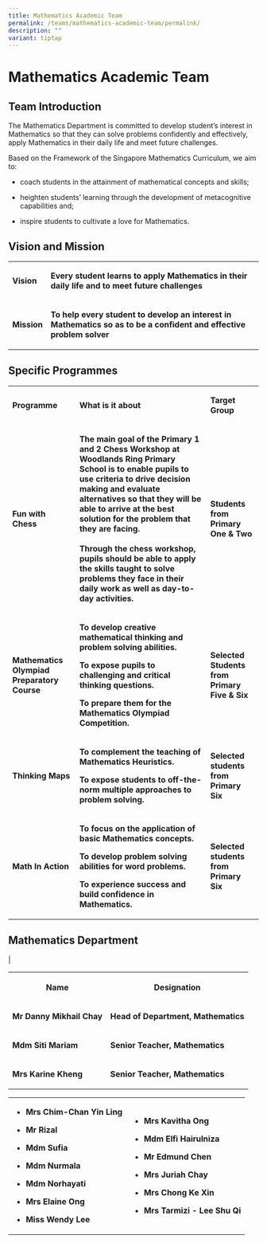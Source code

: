 ```yaml
---
title: Mathematics Academic Team
permalink: /teams/mathematics-academic-team/permalink/
description: ""
variant: tiptap
---
```

<h1>Mathematics Academic Team</h1><h2>Team Introduction</h2><p>The Mathematics Department is committed to develop student’s interest in Mathematics so that they can solve problems confidently and effectively, apply Mathematics in their daily life and meet future challenges.</p><p>Based on the Framework of the Singapore Mathematics Curriculum, we aim to:</p><ul data-tight="true" class="tight"><li><p>coach students in the attainment of mathematical concepts and skills;</p></li><li><p>heighten students’ learning through the development of metacognitive capabilities and;</p></li><li><p>inspire students to cultivate a love for Mathematics.</p></li></ul><h2>Vision and Mission</h2><table><tbody><tr><td rowspan="1" colspan="1"><p><strong>Vision</strong><br></p></td><td rowspan="1" colspan="1"><p><strong>Every student learns to apply Mathematics in their daily life and to meet future challenges</strong><br></p></td></tr><tr><td rowspan="1" colspan="1"><p><strong>Mission</strong><br></p></td><td rowspan="1" colspan="1"><p><strong>To help every student to develop an interest in Mathematics so as to be a confident and effective problem solver</strong></p></td></tr></tbody></table><h2>Specific Programmes</h2><table><tbody><tr><td rowspan="1" colspan="1"><p><strong>Programme</strong><br></p></td><td rowspan="1" colspan="1"><p><strong>What is it about</strong><br></p></td><td rowspan="1" colspan="1"><p><strong>Target Group</strong><br></p></td></tr><tr><td rowspan="1" colspan="1"><p><strong>Fun with Chess</strong><br></p></td><td rowspan="1" colspan="1"><p><strong>The main goal of the Primary 1 and 2 Chess Workshop at Woodlands Ring Primary School is to enable pupils to use criteria to drive decision making and evaluate alternatives so that they will be able to arrive at the best solution for the problem that they are facing.<br><br>Through the chess workshop, pupils should be able to apply the skills taught to solve problems they face in their daily work as well as day-to-day activities.</strong><br></p></td><td rowspan="1" colspan="1"><p><strong>Students from Primary One &amp; Two</strong><br></p></td></tr><tr><td rowspan="1" colspan="1"><p><strong>Mathematics Olympiad Preparatory Course</strong><br></p></td><td rowspan="1" colspan="1"><p><strong>To develop creative mathematical thinking and problem solving abilities.</strong></p><p><strong>To expose pupils to challenging and critical thinking questions.</strong></p><p><strong>To prepare them for the Mathematics Olympiad Competition.</strong></p></td><td rowspan="1" colspan="1"><p><strong>Selected Students from Primary Five &amp; Six</strong><br></p></td></tr><tr><td rowspan="1" colspan="1"><p><strong>Thinking Maps</strong><br></p></td><td rowspan="1" colspan="1"><p><strong>To complement the teaching of Mathematics Heuristics.</strong></p><p><strong>To expose students to off-the-norm multiple approaches to problem solving.</strong></p></td><td rowspan="1" colspan="1"><p><strong>Selected students from Primary Six</strong><br></p></td></tr><tr><td rowspan="1" colspan="1"><p><strong>Math In Action</strong><br></p></td><td rowspan="1" colspan="1"><p><strong>To focus on the application of basic Mathematics concepts.</strong></p><p><strong>To develop problem solving abilities for word problems.</strong></p><p><strong>To experience success and build confidence in Mathematics.</strong></p></td><td rowspan="1" colspan="1"><p><strong>Selected students from Primary Six</strong></p></td></tr></tbody></table><h2>Mathematics Department</h2><p>|</p><table><tbody><tr><th rowspan="1" colspan="1"><p>Name</p></th><th rowspan="1" colspan="1"><p>Designation</p></th></tr><tr><td rowspan="1" colspan="1"><p><strong>Mr Danny Mikhail Chay</strong></p></td><td rowspan="1" colspan="1"><p><strong>Head of Department, Mathematics</strong></p></td></tr><tr><td rowspan="1" colspan="1"><p><strong>Mdm Siti Mariam</strong></p></td><td rowspan="1" colspan="1"><p><strong>Senior Teacher, Mathematics</strong></p></td></tr><tr><td rowspan="1" colspan="1"><p><strong>Mrs Karine Kheng</strong></p></td><td rowspan="1" colspan="1"><p><strong>Senior Teacher, Mathematics</strong></p></td></tr></tbody></table><p></p><table><tbody><tr><td rowspan="1" colspan="1"><ul data-tight="true" class="tight"><li><p><strong>Mrs Chim-Chan Yin Ling</strong></p></li><li><p><strong>Mr Rizal</strong></p></li><li><p><strong>Mdm Sufia</strong></p></li><li><p><strong>Mdm Nurmala</strong></p></li><li><p><strong>Mdm Norhayati</strong></p></li><li><p><strong>Mrs Elaine Ong</strong></p></li><li><p><strong>Miss Wendy Lee</strong></p><p></p></li></ul></td><td rowspan="1" colspan="1"><ul data-tight="true" class="tight"><li><p><strong>Mrs Kavitha Ong</strong></p></li><li><p><strong>Mdm Elfi Hairulniza</strong></p></li><li><p><strong>Mr Edmund Chen</strong></p></li><li><p><strong>Mrs Juriah Chay</strong></p></li><li><p><strong>Mrs Chong Ke Xin</strong></p></li><li><p><strong>Mrs Tarmizi - Lee Shu Qi</strong></p></li></ul></td></tr></tbody></table><p></p>